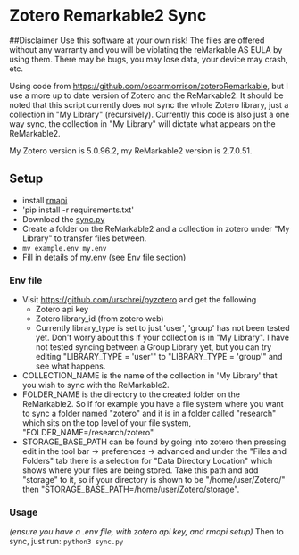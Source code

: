 # Zotero Remarkable2 Sync
##Disclaimer
Use this software at your own risk!
The files are offered without any warranty and you will be violating the reMarkable AS EULA by using them. There may be bugs, you may lose data, your device may crash, etc.

Using code from https://github.com/oscarmorrison/zoteroRemarkable, but I use a more up to date version of Zotero and the ReMarkable2.
It should be noted that this script currently does not sync the whole Zotero library, just a collection in "My Library" (recursively).
Currently this code is also just a one way sync, the collection in "My Library" will dictate what appears on the ReMarkable2.

My Zotero version is 5.0.96.2, my ReMarkable2 version is 2.7.0.51.

## Setup
 - install [rmapi](https://github.com/juruen/rmapi)
- 'pip install -r requirements.txt'
 - Download the [sync.py](https://github.com/Jbwasse2/ZoteroReMarkable2/blob/master/sync.py)
- Create a folder on the ReMarkable2 and a collection in zotero under "My Library" to transfer files between.
 - `mv example.env my.env`
 - Fill in details of my.env (see Env file section)


### Env file
- Visit https://github.com/urschrei/pyzotero and get the following
  - Zotero api key
  - Zotero library_id (from zotero web)
  - Currently library_type is set to just 'user', 'group' has not been tested yet. Don't worry about this if your collection is in "My Library". I have not tested syncing between a Group Library yet, but you can try editing "LIBRARY_TYPE = 'user'" to "LIBRARY_TYPE = 'group'" and see what happens.
- COLLECTION_NAME is the name of the collection in 'My Library' that you wish to sync with the ReMarkable2.
- FOLDER_NAME is the directory to the created folder on the ReMarkable2. So if for example you have a file system where you want to sync a folder named "zotero" and it is in a folder called "research" which sits on the top level of your file system, "FOLDER_NAME=/research/zotero"
- STORAGE_BASE_PATH can be found by going into zotero then pressing edit in the tool bar -> preferences -> advanced and under the "Files and Folders" tab there is a selection for "Data Directory Location" which shows where your files are being stored. Take this path and add "storage" to it, so if your directory is shown to be "/home/user/Zotero/" then "STORAGE_BASE_PATH=/home/user/Zotero/storage".

### Usage
_(ensure you have a .env file, with zotero api key, and rmapi setup)_
Then to sync, just run:
  `python3 sync.py`
